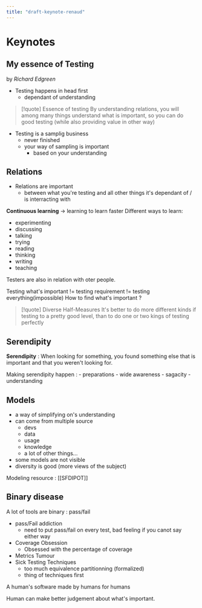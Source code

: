 ```yaml
---
title: "draft-keynote-renaud"
---
```


# Keynotes

## My essence of Testing
by *Richard Edgreen*

- Testing happens in head first
	- dependant of understanding

> [!quote] Essence of testing
> By understanding relations, you will among many things understand what is important, so you can do good testing (while also providing value in other way)

- Testing is a samplig business
	- never finished
	- your way of sampling is important
		- based on your understanding

## Relations
- Relations are important
	- between what you're testing and all other things it's dependant of / is interracting with

**Continuous learning**
-> learning to learn faster
Different ways to learn:
- experimenting
- discussing
- talking
- trying
- reading
- thinking
- writing
- teaching

Testers are also in relation with oter people.

Testing what's important != testing requirement != testing everything(impossible)
How to find what's important ?

>[!quote] Diverse Half-Measures 
>It's better to do more different kinds if testing to a pretty good level, than to do one or two kings of testing perfectly

## Serendipity
**Serendipity** : When looking for something, you found something else that is important and that you weren't looking for.

Making serendipity happen :
	- preparations
	- wide awareness
	- sagacity
	- understanding

## Models
- a way of simplifying on's understanding
- can come from multiple source
	- devs
	- data
	- usage
	- knowledge
	- a lot of other things...
- some models are not visible
- diversity is good (more views of the subject)

Modeling resource : [[SFDIPOT]]

## Binary disease
A lot of tools are binary : pass/fail
- pass/Fail addiction
	- need to put pass/fail on every test, bad feeling if you canot say either way
- Coverage Obsession
	- Obsessed with the percentage of coverage
- Metrics Tumour
- Sick Testing Techniques
	- too much equivalence partitionning (formalized)
	- thing of techniques first

A human's software
made by humans
for humans

Human can make better judgement about what's important.


